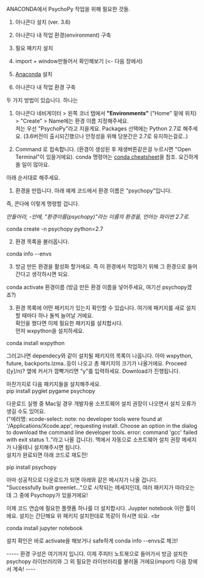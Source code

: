 ANACONDA에서 PsychoPy 작업을 위해 필요한 것들. 

1) 아나콘다 설치 (ver. 3.6)
2) 아나콘다 내 작업 환경(environment) 구축
3) 필요 패키지 설치
4) import + window만들어서 확인해보기 (<- 다음 장에서)


1) [Anaconda](Anaconda.com) 설치

2) 아나콘다 내 작업 환경 구축

두 가지 방법이 있습니다. 하나는 <br>
  1) 아나콘다 네비게이터 > 왼쪽 코너 탭에서 **"Environments"** ("Home" 밑에 위치) > "Create" > Name에는 환경 이름 지정해주세요. <br>
  저는 우선 "PsychoPy"라고 지을게요. Packages 선택에는 Python 2.7로 해주세요. (3.6버전이 출시되긴했으나 안정성을 위해 당분간은 2.7로 유지하는걸로..)
  
  2) Command 로 접속합니다. (환경이 생성된 후 재생버튼같은걸 누르시면 "Open Terminal"이 있을거에요).
  conda 명령어는 [conda cheatsheet](https://conda.io/docs/_downloads/conda-cheatsheet.pdf)을 참조. 요긴하게 쓸 일이 많아요.
 
 아래 순서대로 해주세요. <br>
 
 1) 환경을 만듭니다. 아래 예제 코드에서 환경 이름은 "psychopy"입니다. <br>
 
 즉, 콘다에 이렇게 명령할 겁니다.<br>
 
 _만들어라, -안에, "환경이름(psychopy)"라는 이름의 환경을, 언어는 파이썬 2.7로._ <br>
 
 conda create -n psychopy python=2.7 <br>
 
 2) 환경 목록을 불러옵니다.  <br>
  
  conda info --envs
  
 3) 방금 만든 환경을 활성화 할거에요. 즉 이 환경에서 작업하기 위해 그 환경으로 들어간다고 생각하시면 되요. <br>
 
 conda activate 환경이름 (방금 만든 환경 이름을 넣어주세요, 여기선 psychopy겠죠?)<br>
  
 3) 환경 목록에 어떤 패키지가 있는지 확인할 수 있습니다. 여기에 패키지를 새로 설치할 때마다 하나 둘씩 늘어날 거에요. <br>
 확인을 했다면 이제 필요한 패키지를 설치합시다. <br>
 먼저 wxpython을 설치하세요.<br>
 
 conda install wxpython <br>
 
 그러고나면 dependecy와 같이 설치될 패키지의 목록이 나옵니다. 아마 wxpython, future, backports.lzma..등이 나오고 총 패키지의
 크기가 나올거에요. Proceed ([y]/n)? 옆에 커서가 깜빡거리면 "y"를 입력하세요. Download가 진행됩니다. <br>
 
 마찬가지로 다음 패키지들을 설치해주세요.<br>
 pip install pyglet pygame psychopy <br>
 
 다운로드 실행 중 Mac일 경우 개발자용 소프트웨어 설치 권장이 나오면서 설치 오류가 생길 수도 있어요. <br>
 ("에러명:  xcode-select: note: no developer tools were found at '/Applications/Xcode.app', requesting install. Choose an option in the dialog to download the command line developer tools.
  error: command 'gcc' failed with exit status 1.."라고 나올 겁니다). 
  맥에서 자동으로 소프트웨어 설치 권장 메세지가 나올테니 설치해주시면 됩니다. <br> 
  설치가 완료되면 아래 코드로 재도전!<br>
  
  pip install psychopy <br>
  
  아마 성공적으로 다운로드가 되면 아래와 같은 메시지가 나올 겁니다. <br>
  "Successfully built greenlet..."으로 시작되는 메세지인데, 여러 패키지가 따라오는데 그 중에 Psychopy가 있을거에요!<br>

이제 코드 연습에 필요한 플랫폼 하나를 더 설치합시다. Juypter notebook 이란 툴이에요. 설치는 간단해요 위 패키지 설치한대로 똑같이 하시면 되요. <br

conda install jupyter notebook

설치 확인은 바로 activate을 해보거나 safe하게 conda info --envs로 체크!

----- 환경 구성은 여기까지 입니다. 이제 주피터 노트북으로 들어가서 방금 설치한 psychopy 라이브러리와 그 외 필요한 라이브러리를 불러올 거에요(import)
다음 장에서 계속! ---- 

